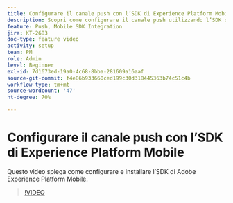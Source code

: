```yaml
---
title: Configurare il canale push con l’SDK di Experience Platform Mobile
description: Scopri come configurare il canale push utilizzando l’SDK di Experience Cloud Mobile.
feature: Push, Mobile SDK Integration
jira: KT-2683
doc-type: feature video
activity: setup
team: PM
role: Admin
level: Beginner
exl-id: 7d1673ed-19a0-4c68-8bba-281609a16aaf
source-git-commit: f4e86b933660ced199c30d318445363b74c51c4b
workflow-type: tm+mt
source-wordcount: '47'
ht-degree: 70%

---
```


# Configurare il canale push con l’SDK di Experience Platform Mobile

Questo video spiega come configurare e installare l’SDK di Adobe Experience Platform Mobile.

>[!VIDEO](https://video.tv.adobe.com/v/27699?quality=12&learn=on)
